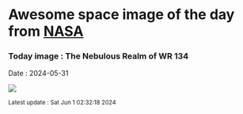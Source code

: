 
# Awesome space image of the day from [NASA](https://api.nasa.gov/)

### Today image : The Nebulous Realm of WR 134
Date : 2024-05-31

![](https://apod.nasa.gov/apod/image/2405/NebulousRealmofWR134_1024.png)

<small>Latest update : Sat Jun  1 02:32:18 2024</small>
        